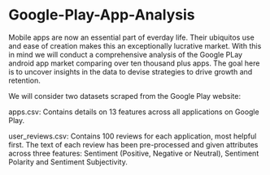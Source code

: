# Google-Play-App-Analysis

Mobile apps are now an essential part of everday life. Their ubiquitos use and ease of creation makes this an exceptionally lucrative market. With this in mind we will conduct a comprehensive analysis of the Google PLay android app market comparing over ten thousand plus apps. The goal here is to uncover insights in the data to devise strategies to drive growth and retention.

We will consider two datasets scraped from the Google Play website:

apps.csv: Contains details on 13 features across all applications on Google Play.

user_reviews.csv: Contains 100 reviews for each application, most helpful first. The text of each review has been pre-processed and given attributes across three features: Sentiment (Positive, Negative or Neutral), Sentiment Polarity and Sentiment Subjectivity.
